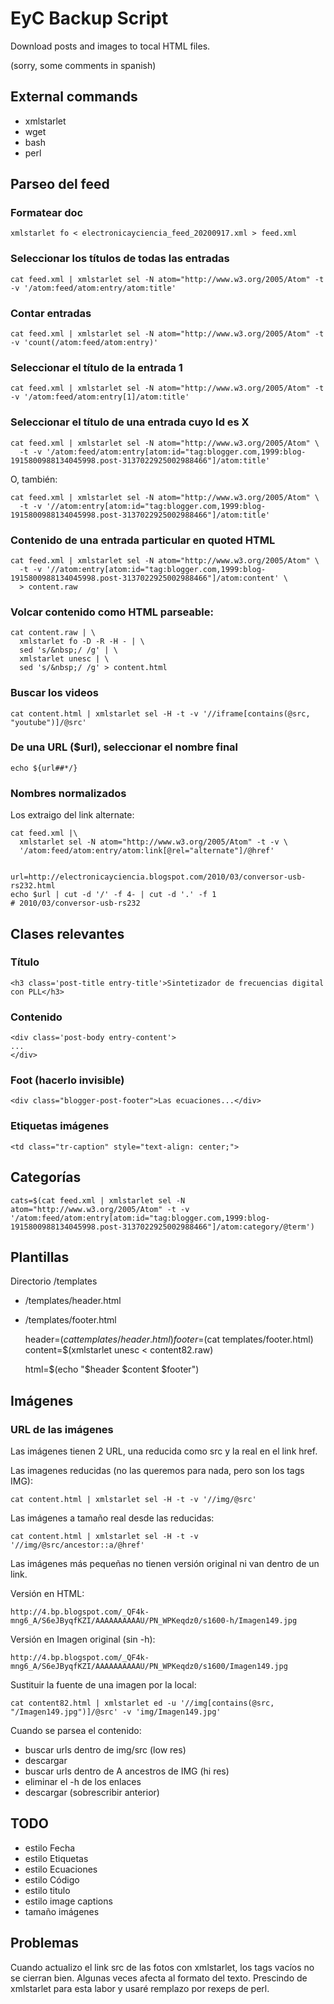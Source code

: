 EyC Backup Script
=================

Download posts and images to tocal HTML files.

(sorry, some comments in spanish)

External commands
-----------------

 - xmlstarlet
 - wget
 - bash
 - perl



Parseo del feed
---------------

### Formatear doc

    xmlstarlet fo < electronicayciencia_feed_20200917.xml > feed.xml

### Seleccionar los títulos de todas las entradas

    cat feed.xml | xmlstarlet sel -N atom="http://www.w3.org/2005/Atom" -t -v '/atom:feed/atom:entry/atom:title'

### Contar entradas

    cat feed.xml | xmlstarlet sel -N atom="http://www.w3.org/2005/Atom" -t -v 'count(/atom:feed/atom:entry)'

### Seleccionar el título de la entrada 1

    cat feed.xml | xmlstarlet sel -N atom="http://www.w3.org/2005/Atom" -t -v '/atom:feed/atom:entry[1]/atom:title'

### Seleccionar el título de una entrada cuyo Id es X

    cat feed.xml | xmlstarlet sel -N atom="http://www.w3.org/2005/Atom" \
      -t -v '/atom:feed/atom:entry[atom:id="tag:blogger.com,1999:blog-1915800988134045998.post-3137022925002988466"]/atom:title'

O, también:

    cat feed.xml | xmlstarlet sel -N atom="http://www.w3.org/2005/Atom" \
      -t -v '//atom:entry[atom:id="tag:blogger.com,1999:blog-1915800988134045998.post-3137022925002988466"]/atom:title'

### Contenido de una entrada particular en quoted HTML

    cat feed.xml | xmlstarlet sel -N atom="http://www.w3.org/2005/Atom" \
	  -t -v '//atom:entry[atom:id="tag:blogger.com,1999:blog-1915800988134045998.post-3137022925002988466"]/atom:content' \
	  > content.raw

### Volcar contenido como HTML parseable:

    cat content.raw | \
	  xmlstarlet fo -D -R -H - | \
	  sed 's/&nbsp;/ /g' | \
	  xmlstarlet unesc | \
	  sed 's/&nbsp;/ /g' > content.html


### Buscar los videos

	cat content.html | xmlstarlet sel -H -t -v '//iframe[contains(@src, "youtube")]/@src'

### De una URL ($url), seleccionar el nombre final

    echo ${url##*/}

### Nombres normalizados

Los extraigo del link alternate:

    cat feed.xml |\
      xmlstarlet sel -N atom="http://www.w3.org/2005/Atom" -t -v \
	  '/atom:feed/atom:entry/atom:link[@rel="alternate"]/@href'


    url=http://electronicayciencia.blogspot.com/2010/03/conversor-usb-rs232.html
    echo $url | cut -d '/' -f 4- | cut -d '.' -f 1
	# 2010/03/conversor-usb-rs232


Clases relevantes
-----------------

### Título

    <h3 class='post-title entry-title'>Sintetizador de frecuencias digital con PLL</h3>

### Contenido

    <div class='post-body entry-content'>
    ...
    </div>

### Foot (hacerlo invisible)

	<div class="blogger-post-footer">Las ecuaciones...</div>

### Etiquetas imágenes

    <td class="tr-caption" style="text-align: center;">


Categorías
----------

    cats=$(cat feed.xml | xmlstarlet sel -N atom="http://www.w3.org/2005/Atom" -t -v '/atom:feed/atom:entry[atom:id="tag:blogger.com,1999:blog-1915800988134045998.post-3137022925002988466"]/atom:category/@term')

Plantillas
----------

Directorio /templates
 - /templates/header.html
 - /templates/footer.html

    header=$(cat templates/header.html)
    footer=$(cat templates/footer.html)
    content=$(xmlstarlet unesc < content82.raw)

    html=$(echo "$header $content $footer")



Imágenes
--------

### URL de las imágenes

Las imágenes tienen 2 URL, una reducida como src y la real en el link href.

Las imagenes reducidas (no las queremos para nada, pero son los tags IMG):

	cat content.html | xmlstarlet sel -H -t -v '//img/@src'

Las imágenes a tamaño real desde las reducidas:

	cat content.html | xmlstarlet sel -H -t -v '//img/@src/ancestor::a/@href'

Las imágenes más pequeñas no tienen versión original ni van dentro de un link.

Versión en HTML:

    http://4.bp.blogspot.com/_QF4k-mng6_A/S6eJByqfKZI/AAAAAAAAAAU/PN_WPKeqdz0/s1600-h/Imagen149.jpg

Versión en Imagen original (sin -h):

    http://4.bp.blogspot.com/_QF4k-mng6_A/S6eJByqfKZI/AAAAAAAAAAU/PN_WPKeqdz0/s1600/Imagen149.jpg

Sustituir la fuente de una imagen por la local:

    cat content82.html | xmlstarlet ed -u '//img[contains(@src, "/Imagen149.jpg")]/@src' -v 'img/Imagen149.jpg'


Cuando se parsea el contenido:
 - buscar urls dentro de img/src (low res)
 - descargar
 - buscar urls dentro de A ancestros de IMG (hi res)
 - eliminar el -h de los enlaces
 - descargar (sobrescribir anterior)




TODO
----

 - estilo Fecha
 - estilo Etiquetas
 - estilo Ecuaciones
 - estilo Código
 - estilo titulo
 - estilo image captions
 - tamaño imágenes

Problemas
---------

Cuando actualizo el link src de las fotos con xmlstarlet, los tags vacíos no se cierran bien. Algunas veces afecta al formato del texto. Prescindo de xmlstarlet para esta labor y usaré remplazo por rexeps de perl.


